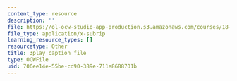 ```yaml
---
content_type: resource
description: ''
file: https://ol-ocw-studio-app-production.s3.amazonaws.com/courses/18-06sc-linear-algebra-fall-2011/706ee14e55becd90389e711e8688701b_J7DzL2_Na80.srt
file_type: application/x-subrip
learning_resource_types: []
resourcetype: Other
title: 3play caption file
type: OCWFile
uid: 706ee14e-55be-cd90-389e-711e8688701b
---
```

